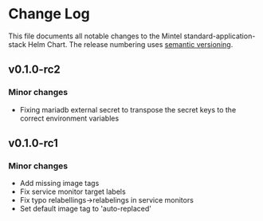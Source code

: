 # Change Log

This file documents all notable changes to the Mintel standard-application-stack Helm Chart. The release
numbering uses [semantic versioning](http://semver.org).

## v0.1.0-rc2

### Minor changes

* Fixing mariadb external secret to transpose the secret keys to the correct environment variables

## v0.1.0-rc1

### Minor changes

* Add missing image tags
* Fix service monitor target labels
* Fix typo relabellings->relabelings in service monitors
* Set default image tag to 'auto-replaced'
